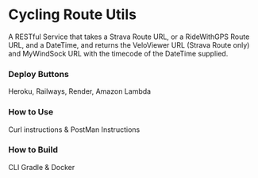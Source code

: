 # Cycling Route Utils

A RESTful Service that takes a Strava Route URL, or a RideWithGPS Route URL, and a DateTime, and returns the VeloViewer
URL (Strava Route only) and MyWindSock URL with the timecode of the DateTime supplied.

### Deploy Buttons

Heroku, Railways, Render, Amazon Lambda

### How to Use

Curl instructions & PostMan Instructions

### How to Build

CLI Gradle & Docker